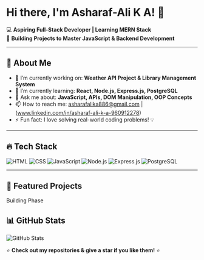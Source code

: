 
# Hi there, I'm  Asharaf-Ali K A! 👋

💻 **Aspiring Full-Stack Developer | Learning MERN Stack**  
🚀 **Building Projects to Master JavaScript & Backend Development**  

---

## 🚀 About Me
- 🔭 I’m currently working on: **Weather API Project & Library Management System**
- 🌱 I’m currently learning: **React, Node.js, Express.js, PostgreSQL**
- 💬 Ask me about: **JavaScript, APIs, DOM Manipulation, OOP Concepts**
- 📫 How to reach me: asharafalika886@gmail.com | (www.linkedin.com/in/asharaf-ali-k-a-960912278)
- ⚡ Fun fact: I love solving real-world coding problems! 💡

---

## 🔥 Tech Stack
![HTML](https://img.shields.io/badge/-HTML-orange?style=flat-square&logo=html5)
![CSS](https://img.shields.io/badge/-CSS-blue?style=flat-square&logo=css3)
![JavaScript](https://img.shields.io/badge/-JavaScript-yellow?style=flat-square&logo=javascript)
![Node.js](https://img.shields.io/badge/-Node.js-green?style=flat-square&logo=node.js)
![Express.js](https://img.shields.io/badge/-Express.js-black?style=flat-square&logo=express)
![PostgreSQL](https://img.shields.io/badge/-PostgreSQL-blue?style=flat-square&logo=postgresql)

---

## 📌 Featured Projects

Building Phase 

## 📊 GitHub Stats
![GitHub Stats](https://github-readme-stats.vercel.app/api?username=den766&show_icons=true&theme=radical)


⭐ **Check out my repositories & give a star if you like them!** ⭐
